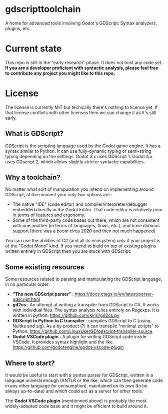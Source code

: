 # gdscripttoolchain
A home for advanced tools involving Godot's GDScript: Syntax analyzers, plugins, etc.

# Current state
This repo is still in the "early research" phase. It does not host any code yet. **If you are a developer proficient with syntactic analysis, please feel free to contribute any project you might like to this repo.**

# License
The license is currently MIT but techically there's nothing to license yet. If that license conflicts with other licenses then we can change it as it's still early.

## What is GDScript?

GDScript is the scripting language used by the Godot game engine. It has a syntax similar to Python. It can use fully-dynamic typing or semi-string typing depending on the settings. Godot 3.x uses GDScript 1. Godot 4.x uses GDscript 2, which allows slightly stricter syntactic capabilities.

## Why a toolchain?

No matter what sort of manipulation you intend on implementing around GDScript, at the moment your only two options are : 
- The native "IDE" (code editor) and compiler/interpreter/debugger embedded directly in the Godot Editor. That code editor is relatively poor in terms of features and ergonomy.
- Some of the third-party code bases out there, which are not consistent with one another (in terms of languages, flows, etc.), and have dubious support (there was a boom circa 2020 and then not much happened)

You can use the abilities of C# (and all its ecosystem) *only* if your project is of the "Godot Mono" kind. If you intend to biuld on top of existing plugins written entirely in GDScript then you are stuck with GDScript.

## Some existing resources

Some resources related to parsing and manipulating the GDScript language, in no particular order:
- **"The new GDScript parser"** : https://docs.ctags.io/en/latest/parser-gdscript.html
- **gd2cs** : An attempt at writing a transpiler from GDScript to C#. It works with individual files. The syntax analysis relies entirely on Regexps. It is written in python. https://github.com/kiriri/gd2cs.py
- **GDScript to Python to C transpiler** : compiles GDScript to C (using Nuitka and zig). As a by product (?) it can transpile "minimal scripts" to Python. https://github.com/LinuxUserGD/gdscript-transpiler-source
- **Godot VSCode plugin** : A plugin for writing GDScript code inside VSCode. It provides syntax highlight and the like. https://github.com/godotengine/godot-vscode-plugin

## Where to start?

It would be useful to start with a syntax parser for GDScript, written in a language univeral enough (ANTLR or the like, which can then generate code in any other language for consumption), maintained on its own (to be always up-to-date) and which could act as a server for other tools.

The **Godot VSCode plugin** (mentionned above) is probably the most widely-adopted code base and it might be efficient to build around it.


